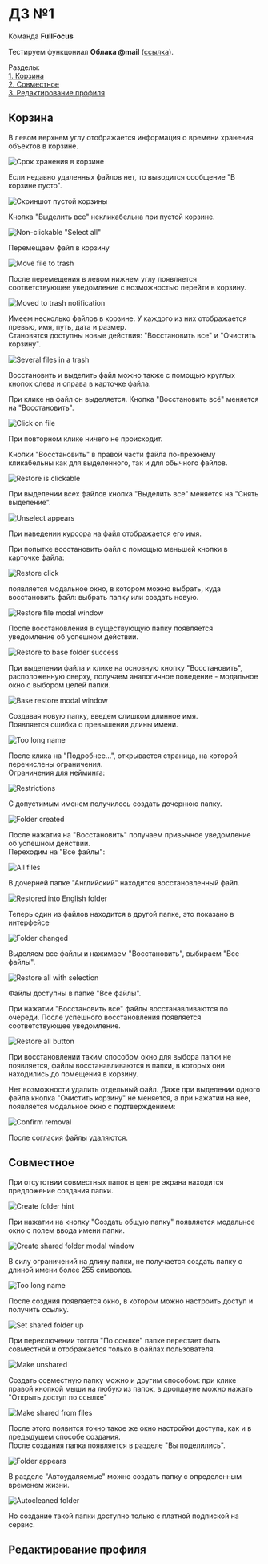 # ДЗ №1
Команда **FullFocus**

Тестируем функцониал **Облака @mail** ([ссылка](https://cloud.mail.ru/)).

Разделы:  
[1. Корзина](#Корзина)  
[2. Совместное](#Совместное)  
[3. Редактирование профиля](#Редактирование%20профиля)  

## Корзина

В левом верхнем углу отображается информация о времени хранения объектов в корзине.  

![Срок хранения в корзине](img/info_ttl.png)

Если недавно удаленных файлов нет, то выводится сообщение "В корзине пусто".  

![Скриншот пустой корзины](img/empty_msg.png)

Кнопка "Выделить все" некликабельна при пустой корзине.  

![Non-clickable "Select all"](img/select_all_blocked.png)

Перемещаем файл в корзину  

![Move file to trash](img/move_to_trash.png)

После перемещения в левом нижнем углу появляется соответствующее уведомление с возможностью перейти в корзину.  

![Moved to trash notification](img/move_to_trash_notif.png)

Имеем несколько файлов в корзине. У каждого из них отображается превью, имя, путь, дата и размер.  
Становятся доступны новые действия: "Восстановить все" и "Очистить корзину".  

![Several files in a trash](img/several_files_in_trash.png) 

Восстановить и выделить файл можно также с помощью круглых кнопок слева и справа в карточке файла.  

При клике на файл он выделяется. Кнопка "Восстановить всё" меняется на "Восстановить".  

![Click on file](img/click_on_file.png)

При повторном клике ничего не происходит.

Кнопки "Восстановить" в правой части файла по-прежнему кликабельны как для выделенного, так и для обычного файлов.  

![Restore is clickable](img/restore_buttons.png)

При выделении всех файлов кнопка "Выделить все" меняется на "Снять выделение".  

![Unselect appears](img/unselect.png)

При наведении курсора на файл отображается его имя.

При попытке восстановить файл с помощью меньшей кнопки в карточке файла:  

![Restore click](img/restore_click.png) 

появляется модальное окно, в котором можно выбрать, куда восстановить файл: выбрать папку или создать новую.  

![Restore file modal window](img/restore_modal_window.png)

После восстановления в существующую папку появляется уведомление об успешном действии.  

![Restore to base folder success](img/restore_base_folder_success.png)

При выделении файла и клике на основную кнопку "Восстановить", расположенную сверху, получаем аналогичное поведение - модальное окно с выбором целей папки.  

![Base restore modal window](img/base_restore_modal_window.png)

Создавая новую папку, введем слишком длинное имя.  
Появляется ошибка о превышении длины имени.  

![Too long name](img/too_long_folder_name.png)

После клика на "Подробнее...", открывается страница, на которой перечислены ограничения.  
Ограничения для нейминга:  

![Restrictions](img/naming_restrictions.png)

С допустимым именем получилось создать дочернюю папку.  

![Folder created](img/folder_created.png)

После нажатия на "Восстановить" получаем привычное уведомление об успешном действии.  
Переходим на "Все файлы":  

![All files](img/all_files.png)

В дочерней папке "Английский" находится восстановленный файл.  

![Restored into English folder](img/restored_into_english.png)

Теперь один из файлов находится в другой папке, это показано в интерфейсе  

![Folder changed](img/folder_changed.png)

Выделяем все файлы и нажимаем "Восстановить", выбираем "Все файлы".  

![Restore all with selection](img/restore_all_selection.png)

Файлы доступны в папке "Все файлы".

При нажатии "Восстановить все" файлы восстанавливаются по очереди. После успешного восстановления появляется соответствующее уведомление.  

![Restore all button](img/restore_all_button.png)

При восстановлении таким способом окно для выбора папки не появляется, файлы восстанавливаются в папки, в которых они находились до помещения в корзину.

Нет возможности удалить отдельный файл. Даже при выделении одного файла кнопка "Очистить корзину" не меняется, а при нажатии на нее, появляется модальное окно с подтверждением:  

![Confirm removal](img/confirm_removal.png)

После согласия файлы удаляются.

## Совместное

При отсутствии совместных папок в центре экрана находится предложение создания папки.  

![Create folder hint](img/create_folder_hint.png)

При нажатии на кнопку "Создать общую папку" появляется модальное окно с полем ввода имени папки.  

![Create shared folder modal window](img/create_shared_folder_window.png)

В силу ограничений на длину папки, не получается создать папку с длиной имени более 255 символов.  

![Too long name](img/too_long_shared.png)

После создния появляется окно, в котором можно настроить доступ и получить ссылку.  

![Set shared folder up](img/setup_shared_folder.png)

При переключении тоггла "По ссылке" папке перестает быть совместной и отображается только в файлах пользователя.  

![Make unshared](img/make_unshared.png)

Создать совместную папку можно и другим способом: при клике правой кнопкой мыши на любую из папок, в дропдауне можно нажать "Открыть доступ по ссылке"  

![Make shared from files](img/make_shared_way_2.png)

После этого появится точно такое же окно настройки доступа, как и в предыдущем способе создания.  
После создания папка появляется в разделе "Вы поделились".  

![Folder appears](img/folder_appears.png)

В разделе "Автоудаляемые" можно создать папку с определенным временем жизни.  

![Autocleaned folder](img/autocleaned_folder.png)

Но создание такой папки доступно только с платной подпиской на сервис.  


## Редактирование профиля


